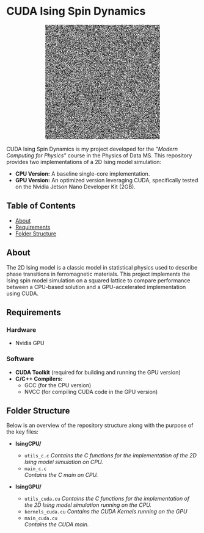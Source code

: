 # CUDA Ising Spin Dynamics

<div align="center">
  <img src="Plots/ising_animation.gif" alt="Ising Model Simulation Animation" width="300"/>
</div>

CUDA Ising Spin Dynamics is my project developed for the _"Modern Computing for Physics"_ course in the Physics of Data MS. This repository provides two implementations of a 2D Ising model simulation:

- **CPU Version:** A baseline single-core implementation.
- **GPU Version:** An optimized version leveraging CUDA, specifically tested on the Nvidia Jetson Nano Developer Kit (2GB).

## Table of Contents

- [About](#about)
- [Requirements](#requirements)
- [Folder Structure](#folder-structure)

## About

The 2D Ising model is a classic model in statistical physics used to describe phase transitions in ferromagnetic materials. This project implements the Ising spin model simulation on a squared lattice to compare performance between a CPU-based solution and a GPU-accelerated implementation using CUDA.

## Requirements

### Hardware
- Nvidia GPU

### Software
- **CUDA Toolkit** (required for building and running the GPU version)
- **C/C++ Compilers:**
  - GCC (for the CPU version)
  - NVCC (for compiling CUDA code in the GPU version)

## Folder Structure

Below is an overview of the repository structure along with the purpose of the key files:

- **IsingCPU/**
  - `utils_c.c`
    *Contains the C functions for the implementation of the 2D Ising model simulation on CPU.*
  - `main_c.c`  
    *Contains the C main on CPU.*

- **IsingGPU/**
  - `utils_cuda.cu`
    *Contains the C functions for the implementation of the 2D Ising model simulation running on the CPU.*
  - `kernels_cuda.cu`
    *Contains the CUDA Kernels running on the GPU*
  - `main_cuda.cu`  
    *Contains the CUDA main.*




